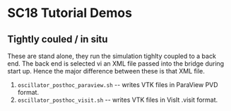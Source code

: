SC18 Tutorial Demos
===================

Tightly couled / in situ
------------------------
These are stand alone, they run the simulation tighlty coupled to a back end.
The back end is selected vi an XML file passed into the bridge during start up.
Hence the major difference between these is that XML file.

1. `oscillator_posthoc_paraview.sh` -- writes VTK files in ParaView PVD format.
2. `oscillator_posthoc_visit.sh` -- writes VTK files in VisIt .visit format.
